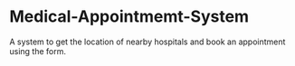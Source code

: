 # Medical-Appointmemt-System
A system to get the location of nearby hospitals and book an appointment using the form.
